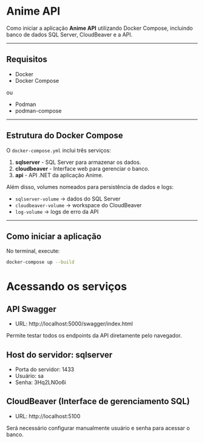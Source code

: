 # Anime API

Como iniciar a aplicação **Anime API** utilizando Docker Compose, incluindo banco de dados SQL Server, CloudBeaver e a API.

---

## Requisitos

- Docker
- Docker Compose

ou

- Podman
- podman-compose

---

## Estrutura do Docker Compose

O `docker-compose.yml` inclui três serviços:

1. **sqlserver** - SQL Server para armazenar os dados.
2. **cloudbeaver** - Interface web para gerenciar o banco.
3. **api** - API .NET da aplicação Anime.

Além disso, volumes nomeados para persistência de dados e logs:

- `sqlserver-volume` → dados do SQL Server
- `cloudbeaver-volume` → workspace do CloudBeaver
- `log-volume` → logs de erro da API

---

## Como iniciar a aplicação

No terminal, execute:

```bash
docker-compose up --build
```

# Acessando os serviços

## API Swagger

- URL: http://localhost:5000/swagger/index.html

Permite testar todos os endpoints da API diretamente pelo navegador.

## Host do servidor: sqlserver

- Porta do servidor: 1433
- Usuário: sa
- Senha: 3Hq2LN0o6i

## CloudBeaver (Interface de gerenciamento SQL)

- URL: http://localhost:5100

Será necessário configurar manualmente usuário e senha para acessar o banco.
